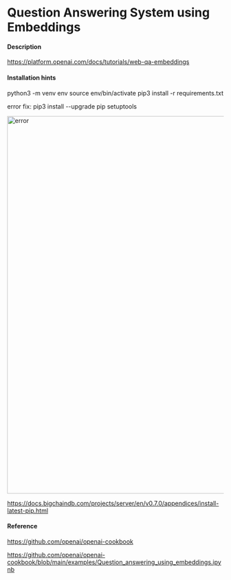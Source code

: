 # Question Answering System using Embeddings

#### Description

https://platform.openai.com/docs/tutorials/web-qa-embeddings


#### Installation hints
  python3 -m venv env
  source env/bin/activate
  pip3 install -r requirements.txt
  
  error fix:
  pip3 install --upgrade pip setuptools


<img width="879" alt="error" src="https://user-images.githubusercontent.com/52802567/231451134-9fb869da-0665-489b-bdbf-822908deb61d.PNG">

https://docs.bigchaindb.com/projects/server/en/v0.7.0/appendices/install-latest-pip.html


#### Reference

https://github.com/openai/openai-cookbook

https://github.com/openai/openai-cookbook/blob/main/examples/Question_answering_using_embeddings.ipynb



